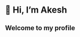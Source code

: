 <h1>👋 Hi, I’m Akesh</h1>
<h2>Welcome to my profile</h2>




<!---
AkeshL/Akesh is a ✨ special ✨ repository because its `README.md` (this file) appears on your GitHub profile.
You can click the Preview link to take a look at your changes.
--->

